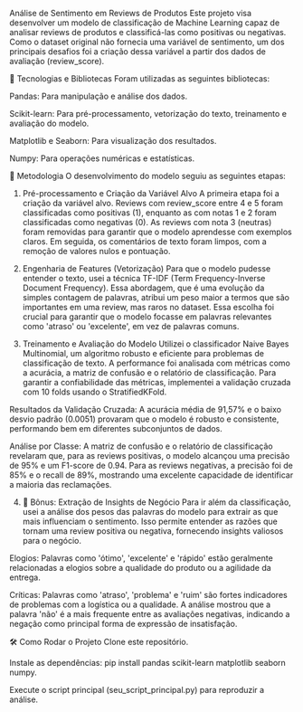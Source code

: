 Análise de Sentimento em Reviews de Produtos
Este projeto visa desenvolver um modelo de classificação de Machine Learning capaz de analisar reviews de produtos e classificá-las como positivas ou negativas. Como o dataset original não fornecia uma variável de sentimento, um dos principais desafios foi a criação dessa variável a partir dos dados de avaliação (review_score).

🚀 Tecnologias e Bibliotecas
Foram utilizadas as seguintes bibliotecas:

Pandas: Para manipulação e análise dos dados.

Scikit-learn: Para pré-processamento, vetorização do texto, treinamento e avaliação do modelo.

Matplotlib e Seaborn: Para visualização dos resultados.

Numpy: Para operações numéricas e estatísticas.

🧠 Metodologia
O desenvolvimento do modelo seguiu as seguintes etapas:

1. Pré-processamento e Criação da Variável Alvo
A primeira etapa foi a criação da variável alvo. Reviews com review_score entre 4 e 5 foram classificadas como positivas (1), enquanto as com notas 1 e 2 foram classificadas como negativas (0). As reviews com nota 3 (neutras) foram removidas para garantir que o modelo aprendesse com exemplos claros. Em seguida, os comentários de texto foram limpos, com a remoção de valores nulos e pontuação.

2. Engenharia de Features (Vetorização)
Para que o modelo pudesse entender o texto, usei a técnica TF-IDF (Term Frequency-Inverse Document Frequency). Essa abordagem, que é uma evolução da simples contagem de palavras, atribui um peso maior a termos que são importantes em uma review, mas raros no dataset. Essa escolha foi crucial para garantir que o modelo focasse em palavras relevantes como 'atraso' ou 'excelente', em vez de palavras comuns.

3. Treinamento e Avaliação do Modelo
Utilizei o classificador Naive Bayes Multinomial, um algoritmo robusto e eficiente para problemas de classificação de texto. A performance foi analisada com métricas como a acurácia, a matriz de confusão e o relatório de classificação. Para garantir a confiabilidade das métricas, implementei a validação cruzada com 10 folds usando o StratifiedKFold.

Resultados da Validação Cruzada: A acurácia média de 91,57% e o baixo desvio padrão (0.0051) provaram que o modelo é robusto e consistente, performando bem em diferentes subconjuntos de dados.

Análise por Classe: A matriz de confusão e o relatório de classificação revelaram que, para as reviews positivas, o modelo alcançou uma precisão de 95% e um F1-score de 0.94. Para as reviews negativas, a precisão foi de 85% e o recall de 89%, mostrando uma excelente capacidade de identificar a maioria das reclamações.

4. 🌟 Bônus: Extração de Insights de Negócio
Para ir além da classificação, usei a análise dos pesos das palavras do modelo para extrair as que mais influenciam o sentimento. Isso permite entender as razões que tornam uma review positiva ou negativa, fornecendo insights valiosos para o negócio.

Elogios: Palavras como 'ótimo', 'excelente' e 'rápido' estão geralmente relacionadas a elogios sobre a qualidade do produto ou a agilidade da entrega.

Críticas: Palavras como 'atraso', 'problema' e 'ruim' são fortes indicadores de problemas com a logística ou a qualidade. A análise mostrou que a palavra 'não' é a mais frequente entre as avaliações negativas, indicando a negação como principal forma de expressão de insatisfação.

🛠️ Como Rodar o Projeto
Clone este repositório.

Instale as dependências: pip install pandas scikit-learn matplotlib seaborn numpy.

Execute o script principal (seu_script_principal.py) para reproduzir a análise.
